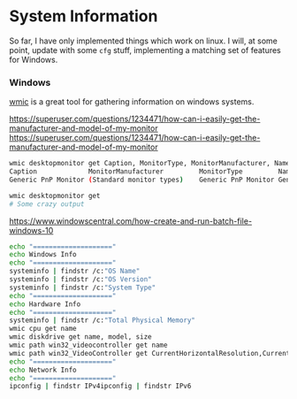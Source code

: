 # System Information
So far, I have only implemented things which work on linux. I will, at some point, update with some `cfg` stuff, implementing a matching set of features for Windows.

### Windows
[wmic](https://ss64.com/nt/wmic.html) is a great tool for gathering information on windows systems.

https://superuser.com/questions/1234471/how-can-i-easily-get-the-manufacturer-and-model-of-my-monitor
https://superuser.com/questions/1234471/how-can-i-easily-get-the-manufacturer-and-model-of-my-monitor

```sh
wmic desktopmonitor get Caption, MonitorType, MonitorManufacturer, Name
Caption             MonitorManufacturer         MonitorType         Name
Generic PnP Monitor (Standard monitor types)    Generic PnP Monitor Generic PnP Monitor
```

```sh
wmic desktopmonitor get
# Some crazy output
```

https://www.windowscentral.com/how-create-and-run-batch-file-windows-10
```sh
echo "===================="
echo Windows Info
echo "===================="
systeminfo | findstr /c:"OS Name"
systeminfo | findstr /c:"OS Version"
systeminfo | findstr /c:"System Type"
echo "===================="
echo Hardware Info
echo "===================="
systeminfo | findstr /c:"Total Physical Memory"
wmic cpu get name
wmic diskdrive get name, model, size
wmic path win32_videocontroller get name
wmic path win32_VideoController get CurrentHorizontalResolution,CurrentVerticalResolution
echo "===================="
echo Network Info
echo "===================="
ipconfig | findstr IPv4ipconfig | findstr IPv6
```
